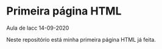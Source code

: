 # Primeira página HTML 
Aula de lacc 14-09-2020

Neste repositório está minha primeira página HTML já feita.
